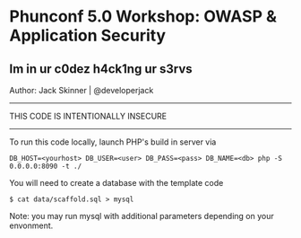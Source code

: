 Phunconf 5.0 Workshop: OWASP & Application Security
=========
Im in ur c0dez h4ck1ng ur s3rvs
------------------------------
Author: Jack Skinner | @developerjack

*********

THIS CODE IS INTENTIONALLY INSECURE

*********

To run this code locally, launch PHP's build in server via
```
DB_HOST=<yourhost> DB_USER=<user> DB_PASS=<pass> DB_NAME=<db> php -S 0.0.0.0:8090 -t ./
```


You will need to create a database with the template code
```
$ cat data/scaffold.sql > mysql
```
Note: you may run mysql with additional parameters depending on your envonment.
